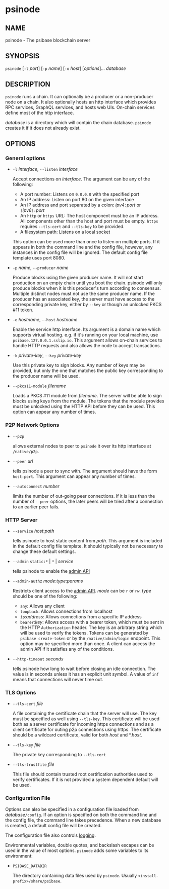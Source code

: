 # psinode

## NAME

psinode - The psibase blockchain server

## SYNOPSIS

`psinode` [`-l` *port*] [`-p` *name*] [`-o` *host*] [*options*]\.\.\. *database*

## DESCRIPTION

`psinode` runs a chain. It can optionally be a producer or a non-producer node on a chain. It also optionally hosts an http interface which provides RPC services, GraphQL services, and hosts web UIs. On-chain services define most of the http interface.

*database* is a directory which will contain the chain database. `psinode` creates it if it does not already exist.

## OPTIONS

### General options

- `-l` *interface*, `--listen` *interface*

  Accept connections on *interface*. The argument can be any of the following:

  - A port number: Listens on `0.0.0.0` with the specified port
  - An IP address: Listen on port 80 on the given interface
  - An IP address and port separated by a colon: *ipv4*`:`*port* or `[`*ipv6*`]:`*port*
  - An `http` or `https` URL: The host component must be an IP address. All components other than the host and port must be empty. `https` requires `--tls-cert` and `--tls-key` to be provided.
  - A filesystem path: Listens on a local socket

  This option can be used more than once to listen on multiple ports. If it appears in both the command line and the config file, however, any instances in the config file will be ignored. The default config file template uses port 8080.

- `-p` *name*, `--producer` *name*

  Produce blocks using the given producer name. It will not start production on an empty chain until you boot the chain. psinode will only produce blocks when it is this producer's turn according to consensus. Multiple distinct nodes must not use the same producer name. If the producer has an associated key, the server must have access to the corresponding private key, either by `--key` or though an unlocked PKCS #11 token.

- `-o` *hostname*, `--host` *hostname*

  Enable the service http interface. Its argument is a domain name which supports virtual hosting. e.g. if it's running on your local machine, use `psibase.127.0.0.1.sslip.io`. This argument allows on-chain services to handle HTTP requests and also allows the node to accept transactions.

- `-k` *private-key*, `--key` *private-key*

  Use this private key to sign blocks. Any number of keys may be provided, but only the one that matches the public key corresponding to the producer name will be used.

- `--pkcs11-module` *filename*

  Loads a PKCS #11 module from *filename*. The server will be able to sign blocks using keys from the module. The tokens that the module provides must be unlocked using the HTTP API before they can be used. This option can appear any number of times.

### P2P Network Options

- `--p2p`

  allows external nodes to peer to `psinode` it over its http interface at `/native/p2p`.

- `--peer` *url*

  tells psinode a peer to sync with. The argument should have the form `host:port`. This argument can appear any number of times.

- `--autoconnect` *number*

  limits the number of out-going peer connections. If it is less than the number of `--peer` options, the later peers will be tried after a connection to an earlier peer fails.

### HTTP Server

- `--service` *host*:*path*

  tells psinode to host static content from *path*. This argument is included in the default config file template. It should typically not be necessary to change these default settings.

- `--admin` `static:*` | `*` | *service*

  tells psinode to enable the [admin API](../administration.md#node-administrator-services)

- `--admin-authz` *mode*:*type*:*params*

  Restricts client access to the [admin API](../administration.md#node-administrator-services). *mode* can be `r` or `rw`. *type* should be one of the following:
  - `any`: Allows any client
  - `loopback`: Allows connections from localhost
  - `ip`:*address*: Allows connections from a specific IP address
  - `bearer`:*key*: Allows access with a bearer token, which must be sent in the HTTP `Authorization` header. The key is an arbitrary string which will be used to verify the tokens. Tokens can be generated by `psibase create-token` or by the `/native/admin/login` endpoint.
  This option may be specified more than once. A client can access the admin API if it satisfies any of the conditions.

- `--http-timeout` *seconds*

  tells psinode how long to wait before closing an idle connection. The value is in seconds unless it has an explicit unit symbol. A value of `inf` means that connections will never time out.

### TLS Options

- `--tls-cert` *file*

  A file containing the certificate chain that the server will use. The key must be specified as well using `--tls-key`. This certificate will be used both as a server certificate for incoming https connections and as a client certificate for outing p2p connections using https. The certificate should be a wildcard certificate, valid for both *host* and \*.*host*.

- `--tls-key` *file*

  The private key corresponding to `--tls-cert`

- `--tls-trustfile` *file*

  This file should contain trusted root certification authorities used to verify certificates. If it is not provided a system dependent default will be used.

### Configuration File

Options can also be specified in a configuration file loaded from *database*`/config`. If an option is specified on both the command line and the config file, the command line takes precedence. When a new database is created, a default config file will be created.

The configuration file also controls [logging](../configuration/logging.md).

Environmental variables, double quotes, and backslash escapes can be used in the value of most options. `psinode` adds some variables to its environment:
- `PSIBASE_DATADIR`

  The directory containing data files used by `psinode`.  Usually `<install-prefix>/share/psibase`.
